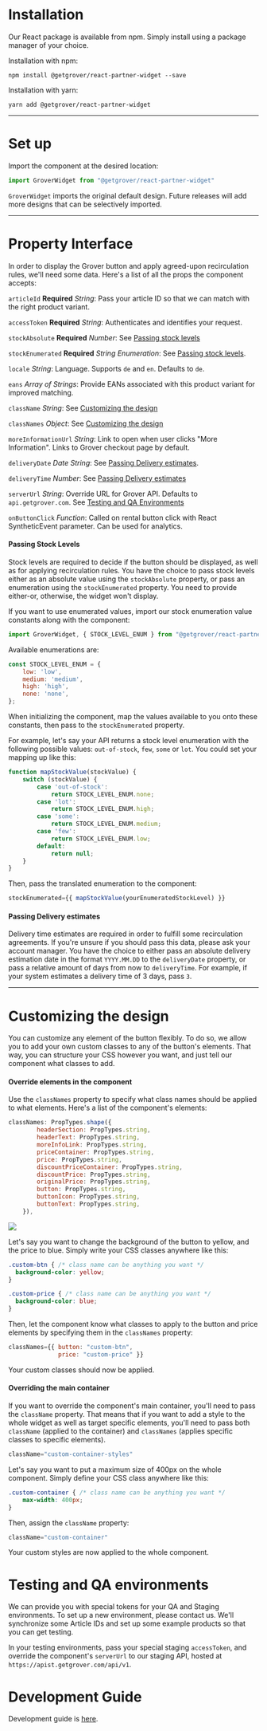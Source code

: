 # Installation

Our React package is available from npm. Simply install using a package manager of your choice.

Installation with npm:

```
npm install @getgrover/react-partner-widget --save
```

Installation with yarn:

```
yarn add @getgrover/react-partner-widget
```

---

# Set up

Import the component at the desired location:

```js
import GroverWidget from "@getgrover/react-partner-widget"
```

`GroverWidget` imports the original default design. Future releases will add more designs that can be selectively imported.

---

# Property Interface

In order to display the Grover button and apply agreed-upon recirculation rules, we'll need some data. Here's a list of all the props the component accepts:

`articleId` **Required** _String_: Pass your article ID so that we can match with the right product variant.

`accessToken` **Required** _String_: Authenticates and identifies your request.

`stockAbsolute` **Required** _Number_: See [Passing stock levels](#passing-stock-levels)

`stockEnumerated` **Required**  _String Enumeration_: See [Passing stock levels](#passing-stock-levels).

`locale` _String_: Language. Supports `de` and `en`. Defaults to `de`.

`eans` _Array of Strings_: Provide EANs associated with this product variant for improved matching.

`className` _String_: See [Customizing the design](#customizing-the-design)

`classNames` _Object_: See [Customizing the design](#customizing-the-design)

`moreInformationUrl` _String_: Link to open when user clicks "More Information". Links to Grover checkout page by default.

`deliveryDate` _Date String_: See [Passing Delivery estimates](#passing-delivery-estimates).

`deliveryTime` _Number_: See [Passing Delivery estimates](#passing-delivery-estimates)

`serverUrl` _String_: Override URL for Grover API. Defaults to `api.getgrover.com`. See [Testing and QA Environments](#testing-and-qa-environments)

`onButtonClick` _Function_: Called on rental button click with React SyntheticEvent parameter. Can be used for analytics.

#### Passing Stock Levels

Stock levels are required to decide if the button should be displayed, as well as for applying recirculation rules. You have the choice to pass stock levels either as an absolute value using the `stockAbsolute` property, or pass an enumeration using the `stockEnumerated` property. You need to provide either-or, otherwise, the widget won't display.

If you want to use enumerated values, import our stock enumeration value constants along with the component:

```js
import GroverWidget, { STOCK_LEVEL_ENUM } from "@getgrover/react-partner-widget"
```

Available enumerations are:

```js
const STOCK_LEVEL_ENUM = {
    low: 'low',
    medium: 'medium',
    high: 'high',
    none: 'none',
};
```

When initializing the component, map the values available to you onto these constants, then pass to the `stockEnumerated` property.

For example, let's say your API returns a stock level enumeration with the following possible values: `out-of-stock`, `few`, `some` or `lot`. You could set your mapping up like this:

```js
function mapStockValue(stockValue) {
    switch (stockValue) {
        case 'out-of-stock':
            return STOCK_LEVEL_ENUM.none;
        case 'lot':
            return STOCK_LEVEL_ENUM.high;
        case 'some':
            return STOCK_LEVEL_ENUM.medium;
        case 'few':
            return STOCK_LEVEL_ENUM.low;
        default:
            return null;
    }
}
```

Then, pass the translated enumeration to the component:

```js
stockEnumerated={{ mapStockValue(yourEnumeratedStockLevel) }}
```

#### Passing Delivery estimates

Delivery time estimates are required in order to fulfill some recirculation agreements. If you're unsure if you should pass this data, please ask your account manager. You have the choice to either pass an absolute delivery estimation date in the format `YYYY.MM.DD` to the `deliveryDate` property, or pass a relative amount of days from now to `deliveryTime`. For example, if your system estimates a delivery time of 3 days, pass `3`.

---

# Customizing the design

You can customize any element of the button flexibly. To do so, we allow you to add your own custom classes to any of the button's elements. That way, you can structure your CSS however you want, and just tell our component what classes to add.

#### Override elements in the component

Use the `classNames` property to specify what class names should be applied to what elements. Here's a list of the component's elements:

```js
classNames: PropTypes.shape({
        headerSection: PropTypes.string,
        headerText: PropTypes.string,
        moreInfoLink: PropTypes.string,
        priceContainer: PropTypes.string,
        price: PropTypes.string,
        discountPriceContainer: PropTypes.string,
        discountPrice: PropTypes.string,
        originalPrice: PropTypes.string,
        button: PropTypes.string,
        buttonIcon: PropTypes.string,
        buttonText: PropTypes.string,
    }),
```

<img src="/docs/assets/customize.png">

Let's say you want to change the background of the button to yellow, and the price to blue. Simply write your CSS classes anywhere like this:

```css
.custom-btn { /* class name can be anything you want */
  background-color: yellow;
}

.custom-price { /* class name can be anything you want */
  background-color: blue;
}
```

Then, let the component know what classes to apply to the button and price elements by specifying them in the `classNames` property:

```js
classNames={{ button: "custom-btn",
              price: "custom-price" }}
```

Your custom classes should now be applied.

#### Overriding the main container

If you want to override the component's main container, you'll need to pass the `className` property. That means that if you want to add a style to the whole widget as well as target specific elements, you'll need to pass both `className` (applied to the container) and `classNames` (applies specific classes to specific elements).

```js
className="custom-container-styles"
```

Let's say you want to put a maximum size of 400px on the whole component. Simply define your CSS class anywhere like this:

```css
.custom-container { /* class name can be anything you want */
    max-width: 400px;
}
```

Then, assign the `className` property:

```js
className="custom-container"
```

Your custom styles are now applied to the whole component.

# Testing and QA environments

We can provide you with special tokens for your QA and Staging environments. To set up a new environment, please contact us. We'll synchronize some Article IDs and set up some example products so that you can get testing.

In your testing environments, pass your special staging `accessToken`, and override the component's `serverUrl` to our staging API, hosted at `https://apist.getgrover.com/api/v1`.

# Development Guide

Development guide is [here](./docs/DEVELOPMENT_GUIDE.md).